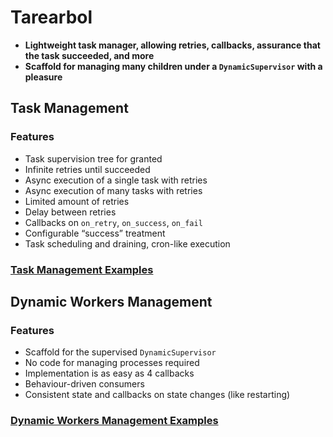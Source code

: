 # Tarearbol

- **Lightweight task manager, allowing retries, callbacks, assurance that the task succeeded, and more**
- **Scaffold for managing many children under a `DynamicSupervisor` with a pleasure**

## Task Management

### Features

- Task supervision tree for granted
- Infinite retries until succeeded
- Async execution of a single task with retries
- Async execution of many tasks with retries
- Limited amount of retries
- Delay between retries
- Callbacks on `on_retry`, `on_success`, `on_fail`
- Configurable “success” treatment
- Task scheduling and draining, cron-like execution

### [Task Management Examples](task_management.html)

## Dynamic Workers Management

### Features

- Scaffold for the supervised `DynamicSupervisor`
- No code for managing processes required
- Implementation is as easy as 4 callbacks
- Behaviour-driven consumers
- Consistent state and callbacks on state changes (like restarting)

### [Dynamic Workers Management Examples](dynamic_workers_management.html)
